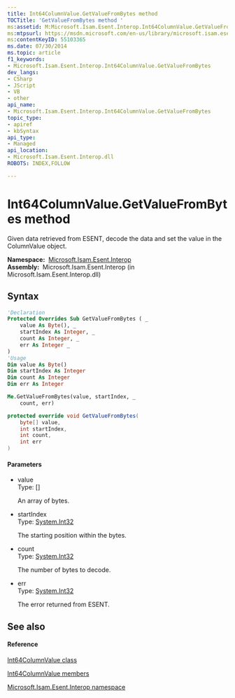 ```yaml
---
title: Int64ColumnValue.GetValueFromBytes method 
TOCTitle: 'GetValueFromBytes method '
ms:assetid: M:Microsoft.Isam.Esent.Interop.Int64ColumnValue.GetValueFromBytes(System.Byte[],System.Int32,System.Int32,System.Int32)
ms:mtpsurl: https://msdn.microsoft.com/en-us/library/microsoft.isam.esent.interop.int64columnvalue.getvaluefrombytes(v=EXCHG.10)
ms:contentKeyID: 55103365
ms.date: 07/30/2014
ms.topic: article
f1_keywords:
- Microsoft.Isam.Esent.Interop.Int64ColumnValue.GetValueFromBytes
dev_langs:
- CSharp
- JScript
- VB
- other
api_name: 
- Microsoft.Isam.Esent.Interop.Int64ColumnValue.GetValueFromBytes
topic_type: 
- apiref
- kbSyntax
api_type: 
- Managed
api_location: 
- Microsoft.Isam.Esent.Interop.dll
ROBOTS: INDEX,FOLLOW

---
```


# Int64ColumnValue.GetValueFromBytes method

Given data retrieved from ESENT, decode the data and set the value in the ColumnValue object.

**Namespace:**  [Microsoft.Isam.Esent.Interop](hh596136\(v=exchg.10\).md)  
**Assembly:**  Microsoft.Isam.Esent.Interop (in Microsoft.Isam.Esent.Interop.dll)

## Syntax

``` vb
'Declaration
Protected Overrides Sub GetValueFromBytes ( _
    value As Byte(), _
    startIndex As Integer, _
    count As Integer, _
    err As Integer _
)
'Usage
Dim value As Byte()
Dim startIndex As Integer
Dim count As Integer
Dim err As Integer

Me.GetValueFromBytes(value, startIndex, _
    count, err)
```

``` csharp
protected override void GetValueFromBytes(
    byte[] value,
    int startIndex,
    int count,
    int err
)
```

#### Parameters

  - value  
    Type: \[\]  
    
    An array of bytes.

<!-- end list -->

  - startIndex  
    Type: [System.Int32](https://docs.microsoft.com/dotnet/api/system.int32?redirectedfrom=MSDN)  
    
    The starting position within the bytes.

<!-- end list -->

  - count  
    Type: [System.Int32](https://docs.microsoft.com/dotnet/api/system.int32?redirectedfrom=MSDN)  
    
    The number of bytes to decode.

<!-- end list -->

  - err  
    Type: [System.Int32](https://docs.microsoft.com/dotnet/api/system.int32?redirectedfrom=MSDN)  
    
    The error returned from ESENT.

## See also

#### Reference

[Int64ColumnValue class](dn351016\(v=exchg.10\).md)

[Int64ColumnValue members](dn351003\(v=exchg.10\).md)

[Microsoft.Isam.Esent.Interop namespace](hh596136\(v=exchg.10\).md)

